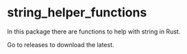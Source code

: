 # string_helper_functions
In this package there are functions to help with string in Rust.

Go to releases to download the latest.
